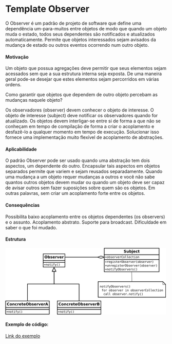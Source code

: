 # Template Observer

O Observer é um padrão de projeto de software que define uma dependência um-para-muitos entre objetos de modo que quando um objeto muda o estado, todos seus dependentes são notificados e atualizados automaticamente. Permite que objetos interessados sejam avisados da mudança de estado ou outros eventos ocorrendo num outro objeto.


#### Motivação
Um objeto que possua agregações deve permitir que seus elementos sejam acessados sem que a sua estrutura interna seja exposta. De uma maneira geral pode-se desejar que estes elementos sejam percorridos em várias ordens.

Como garantir que objetos que dependem de outro objeto percebam as mudanças naquele objeto?

Os observadores (observer) devem conhecer o objeto de interesse.
O objeto de interesse (subject) deve notificar os observadores quando for atualizado.
Os objetos devem interligar-se entre si de forma a que não se conheçam em tempo de compilação de forma a criar o acoplamento e desfazê-lo a qualquer momento em tempo de execução. Solucionar isso fornece uma implementação muito flexível de acoplamento de abstrações.


#### Aplicabilidade 
O padrão Observer pode ser usado quando uma abstração tem dois aspectos, um dependente do outro. Encapsular tais aspectos em objetos separados permite que variem e sejam reusados separadamente. Quando uma mudança a um objeto requer mudanças a outros e você não sabe quantos outros objetos devem mudar ou quando um objeto deve ser capaz de avisar outros sem fazer suposições sobre quem são os objetos. Em outras palavras, sem criar um acoplamento forte entre os objetos.

#### Consequências
Possibilita baixo acoplamento entre os objetos dependentes (os observers) e o assunto.
Acoplamento abstrato.
Suporte para broadcast.
Dificuldade em saber o que foi mudado.

#### Estrutura

![Estrutura](https://github.com/Felipecasadia/Estudos/blob/master/Observer/Observer.png)

#### Exemplo de código:

[Link do exemplo](https://github.com/Felipecasadia/Estudos/tree/master/Observer/Exemplo%20Java)
